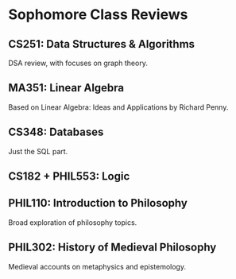 # Sophomore Class Reviews

## CS251: Data Structures & Algorithms

DSA review, with focuses on graph theory.

## MA351: Linear Algebra

Based on Linear Algebra: Ideas and Applications by Richard Penny.

## CS348: Databases

Just the SQL part.

## CS182 + PHIL553: Logic

## PHIL110: Introduction to Philosophy

Broad exploration of philosophy topics.

## PHIL302: History of Medieval Philosophy

Medieval accounts on metaphysics and epistemology.
